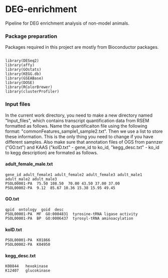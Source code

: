 # DEG-enrichment
Pipeline for DEG enrichment analysis of non-model animals.

### Package preparation

Packages required in this project are mostly from Bioconductor packages.

```{r, eval = FALSE}

library(DESeq2)
library(affy)
library(GOstats)
library(KEGG.db)
library(GSEABase)
library(DOSE)
library(RColorBrewer)
library(clusterProfiler)

```

### Input files
In the current work directory, you need to make a new directory named "Input_files", which contains transcript quantification data from RSEM formatted as follows. Name the quantificaiton file using the following format: "commonFeatures_sample1_sample2.txt". Then we use a list to store these information. This is the only thing you need to change if you have different samples. 
Also make sure that annotation files of OGS from pannzer ("GO.txt") and KAAS ("koID.txt" - gene_id to ko_id, "kegg_desc.txt" - ko_id to kegg description) are formated as follows. 

#### adult_female_male.txt
```
gene_id adult_female1 adult_female2 adult_female3 adult_male1 adult_male2 adult_male3
PSOL00001-PA  75.50 108.50  70.00 43.50 37.00 37.00
PSOL00002-PA  9.12  85.67 10.36 15.38 15.95 49.45
```

#### GO.txt
```
qpid  ontology  goid  desc
PSOL00001-PA  MF  GO:0004831  tyrosine-tRNA ligase activity
PSOL00001-PA  BP  GO:0006437  tyrosyl-tRNA aminoacylation
```

#### koID.txt
```
PSOL00001-PA  K01866
PSOL00002-PA  K04950
```

#### kegg_desc.txt
```
K00844   hexokinase
K12407   glucokinase
```



